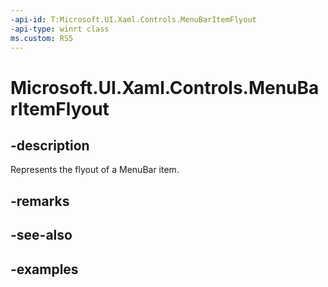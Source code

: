 ```yaml
---
-api-id: T:Microsoft.UI.Xaml.Controls.MenuBarItemFlyout
-api-type: winrt class
ms.custom: RS5
---
```

<!-- Class syntax.
public class MenuBarItemFlyout : MenuFlyout, MenuFlyout
-->

# Microsoft.UI.Xaml.Controls.MenuBarItemFlyout


## -description

Represents the flyout of a MenuBar item.


## -remarks


## -see-also


## -examples



